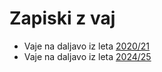 # Zapiski z vaj

* Vaje na daljavo iz leta [2020/21](2020-21)
* Vaje na daljavo iz leta [2024/25](2024-25)
